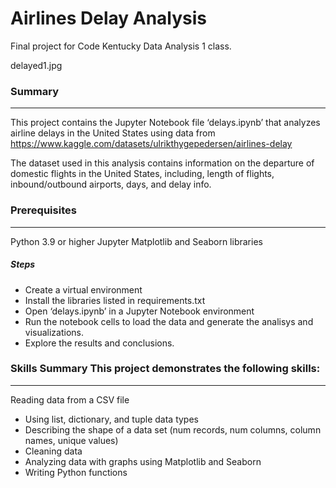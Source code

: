 # Airlines Delay Analysis

Final project for Code Kentucky Data Analysis 1 class.

delayed1.jpg

### Summary
***

This project contains the Jupyter Notebook file ‘delays.ipynb’ that analyzes airline delays in the United States using data from https://www.kaggle.com/datasets/ulrikthygepedersen/airlines-delay 

The dataset used in this analysis contains information on the departure of domestic flights in the United States, including, length of flights, inbound/outbound airports, days, and delay info.

### Prerequisites
***

Python 3.9 or higher
Jupyter
Matplotlib and Seaborn libraries

##### Steps

* Create a virtual environment
* Install the libraries listed in requirements.txt
* Open ‘delays.ipynb’ in a Jupyter Notebook environment
* Run the notebook cells to load the data and generate the analisys and visualizations.
* Explore the results and conclusions.

### Skills Summary This project demonstrates the following skills:
***
Reading data from a CSV file
* Using list, dictionary, and tuple data types
* Describing the shape of a data set (num records, num columns, column names, unique values)
* Cleaning data
* Analyzing data with graphs using Matplotlib and Seaborn
* Writing Python functions

